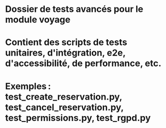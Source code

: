 # Dossier de tests avancés pour le module voyage
# Contient des scripts de tests unitaires, d'intégration, e2e, d'accessibilité, de performance, etc.
# Exemples : test_create_reservation.py, test_cancel_reservation.py, test_permissions.py, test_rgpd.py
